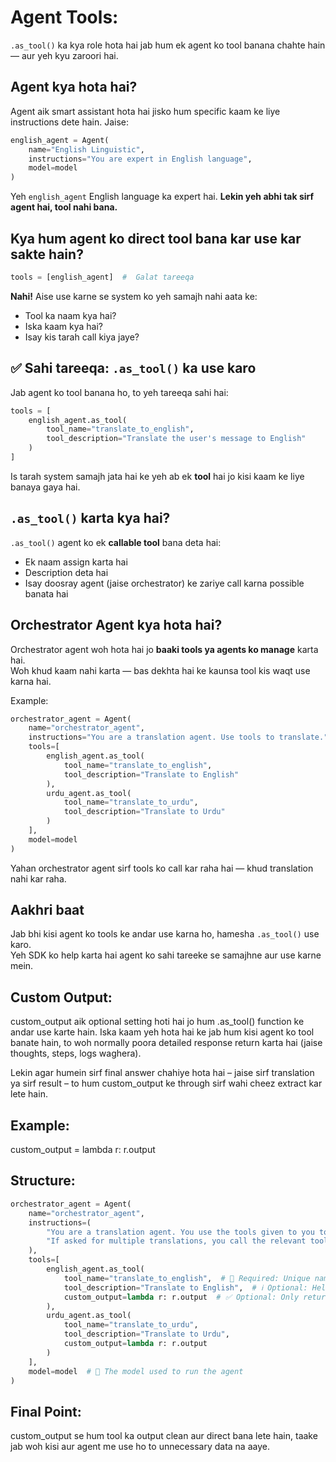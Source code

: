 #  Agent Tools:

`.as_tool()` ka kya role hota hai jab hum ek agent ko tool banana chahte hain — aur yeh kyu zaroori hai.


##  Agent kya hota hai?

Agent aik smart assistant hota hai jisko hum specific kaam ke liye instructions dete hain. Jaise:

```python
english_agent = Agent(
    name="English Linguistic",
    instructions="You are expert in English language",
    model=model
)
```

Yeh `english_agent` English language ka expert hai. **Lekin yeh abhi tak sirf agent hai, tool nahi bana.**


##  Kya hum agent ko direct tool bana kar use kar sakte hain?

```python
tools = [english_agent]  #  Galat tareeqa
```

**Nahi!** Aise use karne se system ko yeh samajh nahi aata ke:
- Tool ka naam kya hai?
- Iska kaam kya hai?
- Isay kis tarah call kiya jaye?



## ✅ Sahi tareeqa: `.as_tool()` ka use karo

Jab agent ko tool banana ho, to yeh tareeqa sahi hai:

```python
tools = [
    english_agent.as_tool(
        tool_name="translate_to_english",
        tool_description="Translate the user's message to English"
    )
]
```

Is tarah system samajh jata hai ke yeh ab ek **tool** hai jo kisi kaam ke liye banaya gaya hai.


##  `.as_tool()` karta kya hai?

`.as_tool()` agent ko ek **callable tool** bana deta hai:
- Ek naam assign karta hai
- Description deta hai
- Isay doosray agent (jaise orchestrator) ke zariye call karna possible banata hai


##  Orchestrator Agent kya hota hai?

Orchestrator agent woh hota hai jo **baaki tools ya agents ko manage** karta hai.  
Woh khud kaam nahi karta — bas dekhta hai ke kaunsa tool kis waqt use karna hai.

Example:

```python
orchestrator_agent = Agent(
    name="orchestrator_agent",
    instructions="You are a translation agent. Use tools to translate.",
    tools=[
        english_agent.as_tool(
            tool_name="translate_to_english",
            tool_description="Translate to English"
        ),
        urdu_agent.as_tool(
            tool_name="translate_to_urdu",
            tool_description="Translate to Urdu"
        )
    ],
    model=model
)
```

Yahan orchestrator agent sirf tools ko call kar raha hai — khud translation nahi kar raha.


##  Aakhri baat

Jab bhi kisi agent ko tools ke andar use karna ho, hamesha `.as_tool()` use karo.  
Yeh SDK ko help karta hai agent ko sahi tareeke se samajhne aur use karne mein.

## Custom Output:

custom_output aik optional setting hoti hai jo hum .as_tool() function ke andar use karte hain. Iska kaam yeh hota hai ke jab hum kisi agent ko tool banate hain, to woh normally poora detailed response return karta hai (jaise thoughts, steps, logs waghera).

Lekin agar humein sirf final answer chahiye hota hai – jaise sirf translation ya sirf result – to hum custom_output ke through sirf wahi cheez extract kar lete hain.

## Example:
custom_output = lambda r: r.output

##  Structure:

```python
orchestrator_agent = Agent(
    name="orchestrator_agent",
    instructions=(
        "You are a translation agent. You use the tools given to you to translate. "
        "If asked for multiple translations, you call the relevant tools."
    ),
    tools=[
        english_agent.as_tool(
            tool_name="translate_to_english",  # 🔹 Required: Unique name for the tool
            tool_description="Translate to English",  # ℹ️ Optional: Helpful for understanding
            custom_output=lambda r: r.output  # ✅ Optional: Only return final result, no logs
        ),
        urdu_agent.as_tool(
            tool_name="translate_to_urdu",
            tool_description="Translate to Urdu",
            custom_output=lambda r: r.output
        )
    ],
    model=model  # 🔁 The model used to run the agent
)
```


## Final Point:

custom_output se hum tool ka output clean aur direct bana lete hain, taake jab woh kisi aur agent me use ho to unnecessary data na aaye.




